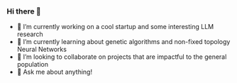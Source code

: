 ### Hi there 👋

<!--
**anshaneel/anshaneel** is a ✨ _special_ ✨ repository because its `README.md` (this file) appears on your GitHub profile.

Here are some ideas to get you started:

-->

- 🔭 I’m currently working on a cool startup and some interesting LLM research
- 🌱 I’m currently learning about genetic algorithms and non-fixed topology Neural Networks
- 👯 I’m looking to collaborate on projects that are impactful to the general population
- 💬 Ask me about anything!
